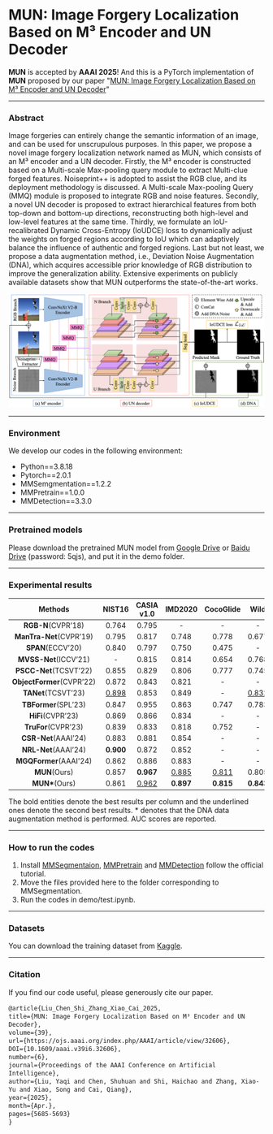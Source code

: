 # MUN: Image Forgery Localization Based on M³ Encoder and UN Decoder

**MUN** is accepted by **AAAI 2025**! And this is a PyTorch implementation of **MUN** proposed by our paper "[MUN: Image Forgery Localization Based on M³ Encoder and UN Decoder](https://ojs.aaai.org/index.php/AAAI/article/view/32606)"

---

### Abstract

Image forgeries can entirely change the semantic information of an image, and can be used for unscrupulous purposes. In this paper, we propose a novel image forgery localization network named as MUN, which consists of an M³ encoder and a UN decoder. Firstly, the M³ encoder is constructed based on a Multi-scale Max-pooling query module to extract Multi-clue forged  features. Noiseprint++ is adopted to assist the RGB clue, and  its deployment methodology is  discussed. A Multi-scale Max-pooling Query (MMQ) module is proposed to integrate RGB and noise features. Secondly, a novel UN decoder is proposed to extract hierarchical features from both top-down and bottom-up directions, reconstructing both high-level and low-level features at the same time. Thirdly, we formulate an  IoU-recalibrated Dynamic Cross-Entropy (IoUDCE) loss to dynamically adjust the weights on forged regions according to IoU which can adaptively balance the influence of authentic and forged regions. Last but not least, we propose a data augmentation method, i.e., Deviation Noise Augmentation (DNA), which acquires accessible prior knowledge of RGB distribution to improve the generalization ability. Extensive experiments on publicly available datasets show that MUN outperforms the state-of-the-art works.

![overview](overview.png)

---

### Environment

We develop our codes in the following environment:

- Python==3.8.18
- Pytorch==2.0.1
- MMSemgmentation==1.2.2
- MMPretrain==1.0.0
- MMDetection==3.3.0

---

### Pretrained models

Please download the pretrained MUN model from [Google Drive](https://drive.google.com/file/d/1Lww1Y3BX-DwzybwehSgdOv-yDNF1Pgm_/view?usp=drive_link) or [Baidu Drive](https://pan.baidu.com/s/1LA0Uh72qDUhe9De4aJczUQ?pwd=5qjs) (password: 5qjs), and put it in the demo folder.

---

### Experimental results

|          Methods          |    NIST16    |  CASIA v1.0  |   IMD2020    |  CocoGlide   |     Wild     |
| :-----------------------: | :----------: | :----------: | :----------: | :----------: | :----------: |
|    **RGB-N**(CVPR’18)     |    0.764     |    0.795     |      -       |      -       |      -       |
|  **ManTra-Net**(CVPR’19)  |    0.795     |    0.817     |    0.748     |    0.778     |    0.677     |
|     **SPAN**(ECCV’20)     |    0.840     |    0.797     |    0.750     |    0.475     |      -       |
|   **MVSS-Net**(ICCV’21)   |      -       |    0.815     |    0.814     |    0.654     |    0.768     |
|  **PSCC-Net**(TCSVT’22)   |    0.855     |    0.829     |    0.806     |    0.777     |    0.745     |
| **ObjectFormer**(CVPR’22) |    0.872     |    0.843     |    0.821     |      -       |      -       |
|    **TANet**(TCSVT’23)    | <u>0.898</u> |    0.853     |    0.849     |      -       | <u>0.832</u> |
|   **TBFormer**(SPL’23)    |    0.847     |    0.955     |    0.863     |    0.747     |    0.783     |
|     **HiFi**(CVPR’23)     |    0.869     |    0.866     |    0.834     |      -       |      -       |
|    **TruFor**(CVPR’23)    |    0.839     |    0.833     |    0.818     |    0.752     |      -       |
|   **CSR-Net**(AAAI’24)    |    0.883     |    0.881     |    0.854     |      -       |      -       |
|   **NRL-Net**(AAAI’24)    |  **0.900**   |    0.872     |    0.852     |      -       |      -       |
|  **MGQFormer**(AAAI'24)   |    0.862     |    0.886     |    0.883     |      -       |      -       |
|       **MUN**(Ours)       |    0.857     |  **0.967**   | <u>0.885</u> | <u>0.811</u> |    0.805     |
|      **MUN\***(Ours)      |    0.861     | <u>0.962</u> |  **0.897**   |  **0.815**   |  **0.843**   |


The bold entities denote the best results per column and the underlined ones denote the second best results. * denotes
that the DNA data augmentation method is performed. AUC scores are reported.

---

### How to run the codes

1. Install [MMSegmentaion](https://github.com/open-mmlab/mmsegmentation), [MMPretrain](https://github.com/open-mmlab/mmpretrain) and [MMDetection](https://github.com/open-mmlab/mmdetection) follow the official tutorial.
2. Move the files provided here to the folder corresponding to MMSegmentation.
3. Run the codes in demo/test.ipynb.

---

### Datasets

You can download the training dataset from [Kaggle](https://www.kaggle.com/datasets/hanhan0104/mydata).

---

### Citation

If you find our code useful, please generously cite our paper.

```
@article{Liu_Chen_Shi_Zhang_Xiao_Cai_2025,
title={MUN: Image Forgery Localization Based on M³ Encoder and UN Decoder},
volume={39},
url={https://ojs.aaai.org/index.php/AAAI/article/view/32606},
DOI={10.1609/aaai.v39i6.32606},
number={6},
journal={Proceedings of the AAAI Conference on Artificial Intelligence},
author={Liu, Yaqi and Chen, Shuhuan and Shi, Haichao and Zhang, Xiao-Yu and Xiao, Song and Cai, Qiang},
year={2025},
month={Apr.},
pages={5685-5693}
}
```


